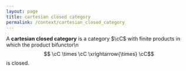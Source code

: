 ```yaml
---
layout: page
title: cartesian closed category
permalink: /context/cartesian_closed_category
---
```

A **cartesian closed category** is a category $\cC$ with finite products in which the product bifunctor\n$$ \cC \times \cC \xrightarrow{\times} \cC$$ is closed.
